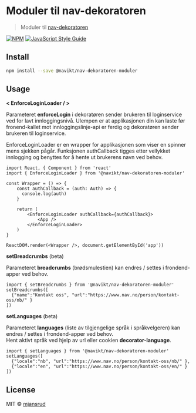 # Moduler til nav-dekoratoren

> Moduler til [nav-dekoratoren](https://github.com/navikt/nav-dekoratoren)

[![NPM](https://img.shields.io/npm/v/@navikt/nav-dekoratoren-moduler.svg)](https://www.npmjs.com/package/@navikt/nav-dekoratoren-moduler) [![JavaScript Style Guide](https://img.shields.io/badge/code_style-standard-brightgreen.svg)](https://standardjs.com)

## Install

```bash
npm install --save @navikt/nav-dekoratoren-moduler
```

## Usage

**< EnforceLoginLoader / >**

Parameteret **enforceLogin** i dekoratøren sender brukeren til loginservice ved for lavt innloggingsnivå.
Ulempen er at applikasjonen din kan laste før fronend-kallet mot innloggingslinje-api er ferdig og dekoratøren sender brukeren til loginservice.

EnforceLoginLoader er en wrapper for applikasjonen som viser en spinner mens sjekken pågår. Funksjonen authCallback tigges etter vellykket innlogging og benyttes for å hente ut brukerens navn ved behov.
```tsx
import React, { Component } from 'react'
import { EnforceLoginLoader } from '@navikt/nav-dekoratoren-moduler'

const Wrapper = () => {
    const authCallback = (auth: Auth) => {
      console.log(auth)
    }

    return (
        <EnforceLoginLoader authCallback={authCallback}>
            <App />
        </EnforceLoginLoader>
    )
}

ReactDOM.render(<Wrapper />, document.getElementById('app'))
```

**setBreadcrumbs** (beta)

Parameteret **breadcrumbs** (brødsmulestien) kan endres / settes i frondend-apper ved behov.

```tsx
import { setBreadcrumbs } from '@navikt/nav-dekoratoren-moduler'
setBreadcrumbs([
  {"name":"Kontakt oss", "url":"https://www.nav.no/person/kontakt-oss/nb/" }
])
```

**setLanguages** (beta)

Parameteret **languages** (liste av tilgjengelige språk i språkvelgeren) kan endres / settes i frondend-apper ved behov. <br>
Hent aktivt språk ved hjelp av url eller cookien **decorator-language**.

```tsx
import { setLanguages } from '@navikt/nav-dekoratoren-moduler'
setLanguages([
  {"locale":"nb", "url":"https://www.nav.no/person/kontakt-oss/nb/" },
  {"locale":"en", "url":"https://www.nav.no/person/kontakt-oss/en/" }
])
```

## License

MIT © [mjansrud](https://github.com/mjansrud)
